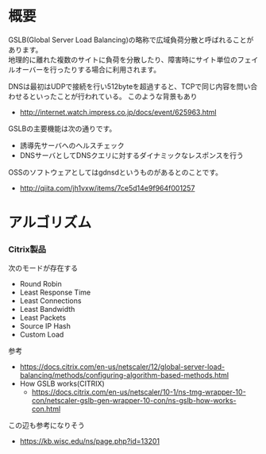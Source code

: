 # 概要
GSLB(Global Server Load Balancing)の略称で広域負荷分散と呼ばれることがあります。  
地理的に離れた複数のサイトに負荷を分散したり、障害時にサイト単位のフェイルオーバーを行ったりする場合に利用されます。  

DNSは最初はUDPで接続を行い512byteを超過すると、TCPで同じ内容を問い合わせるといったことが行われている。
このような背景もあり
- http://internet.watch.impress.co.jp/docs/event/625963.html

GSLBの主要機能は次の通りです。
- 誘導先サーバへのヘルスチェック
- DNSサーバとしてDNSクエリに対するダイナミックなレスポンスを行う

OSSのソフトウェアとしてはgdnsdというものがあるとのことです。
- http://qiita.com/jh1vxw/items/7ce5d14e9f964f001257

# アルゴリズム

### Citrix製品
次のモードが存在する
- Round Robin
- Least Response Time
- Least Connections
- Least Bandwidth
- Least Packets
- Source IP Hash
- Custom Load

参考
- https://docs.citrix.com/en-us/netscaler/12/global-server-load-balancing/methods/configuring-algorithm-based-methods.html
- How GSLB works(CITRIX)
  - https://docs.citrix.com/en-us/netscaler/10-1/ns-tmg-wrapper-10-con/netscaler-gslb-gen-wrapper-10-con/ns-gslb-how-works-con.html

この辺も参考になりそう
- https://kb.wisc.edu/ns/page.php?id=13201
